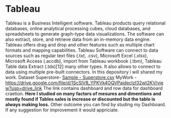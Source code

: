 # Tableau
Tableau is a Business Intelligent software.
Tableau products query relational databases, online analytical processing cubes, cloud databases, and spreadsheets to generate graph-type data visualizations. The software can also extract, store, and retrieve data from an in-memory data engine.
Tableau offers drag and drop and other features such as multiple chart formats and mapping capabilities.
Tableau Software can connect to data sources such as regular text files (.txt, .csv), Microsoft Excel (.xlsx), Microsoft Access (.accdb), import from Tableau workbook (.tbm), Tableau Table data Extract (.tds)[12]  many other types. It also allows to connect to data using multiple pre-built connectors.
In this depository i will shared my work.
Dataset Superstore- [Sample - Superstore.csv](https://github.com/user-attachments/files/16179958/Sample.-.Superstore.csv) 
MyWork - https://drive.google.com/file/d/1ScSlV8_YPKVk4OQVPaideclzI32wt2KV/view?usp=drive_link The link contains dashboard and row data for dashboard craetion.
**Here I studied on many factors of mesures and dimentions and mostly found if Tables sales is increase or discounted but the table is always making loss.**
Other outcome you can find by studing my Dashboard.
If any suggestion for improvement it would appriciate.

